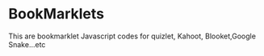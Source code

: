 # BookMarklets
This are bookmarklet Javascript codes for quizlet, Kahoot, Blooket,Google Snake...etc
